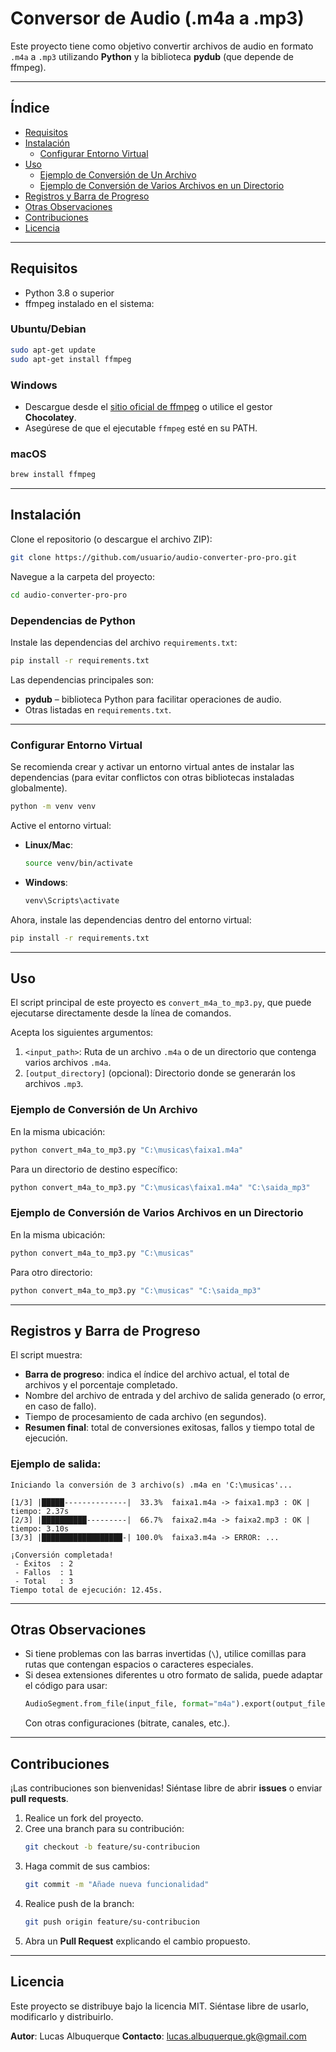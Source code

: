 
# Conversor de Audio (.m4a a .mp3)

Este proyecto tiene como objetivo convertir archivos de audio en formato `.m4a` a `.mp3` utilizando **Python** y la biblioteca **pydub** (que depende de ffmpeg).

---

## Índice
- [Requisitos](#requisitos)
- [Instalación](#instalación)
  - [Configurar Entorno Virtual](#configurar-entorno-virtual)
- [Uso](#uso)
  - [Ejemplo de Conversión de Un Archivo](#ejemplo-de-conversión-de-un-archivo)
  - [Ejemplo de Conversión de Varios Archivos en un Directorio](#ejemplo-de-conversión-de-varios-archivos-en-un-directorio)
- [Registros y Barra de Progreso](#registros-y-barra-de-progreso)
- [Otras Observaciones](#otras-observaciones)
- [Contribuciones](#contribuciones)
- [Licencia](#licencia)

---

## Requisitos

- Python 3.8 o superior
- ffmpeg instalado en el sistema:

### Ubuntu/Debian
```bash
sudo apt-get update
sudo apt-get install ffmpeg
```

### Windows
- Descargue desde el [sitio oficial de ffmpeg](https://ffmpeg.org/) o utilice el gestor **Chocolatey**.
- Asegúrese de que el ejecutable `ffmpeg` esté en su PATH.

### macOS
```bash
brew install ffmpeg
```

---

## Instalación

Clone el repositorio (o descargue el archivo ZIP):
```bash
git clone https://github.com/usuario/audio-converter-pro-pro.git
```

Navegue a la carpeta del proyecto:
```bash
cd audio-converter-pro-pro
```

### Dependencias de Python

Instale las dependencias del archivo `requirements.txt`:
```bash
pip install -r requirements.txt
```

Las dependencias principales son:
- **pydub** – biblioteca Python para facilitar operaciones de audio.
- Otras listadas en `requirements.txt`.

---

### Configurar Entorno Virtual

Se recomienda crear y activar un entorno virtual antes de instalar las dependencias (para evitar conflictos con otras bibliotecas instaladas globalmente).

```bash
python -m venv venv
```

Active el entorno virtual:

- **Linux/Mac**:
    ```bash
    source venv/bin/activate
    ```
- **Windows**:
    ```bash
    venv\Scripts\activate
    ```

Ahora, instale las dependencias dentro del entorno virtual:
```bash
pip install -r requirements.txt
```

---

## Uso

El script principal de este proyecto es `convert_m4a_to_mp3.py`, que puede ejecutarse directamente desde la línea de comandos.

Acepta los siguientes argumentos:
1. `<input_path>`: Ruta de un archivo `.m4a` o de un directorio que contenga varios archivos `.m4a`.
2. `[output_directory]` (opcional): Directorio donde se generarán los archivos `.mp3`.

### Ejemplo de Conversión de Un Archivo

En la misma ubicación:
```bash
python convert_m4a_to_mp3.py "C:\musicas\faixa1.m4a"
```

Para un directorio de destino específico:
```bash
python convert_m4a_to_mp3.py "C:\musicas\faixa1.m4a" "C:\saida_mp3"
```

### Ejemplo de Conversión de Varios Archivos en un Directorio

En la misma ubicación:
```bash
python convert_m4a_to_mp3.py "C:\musicas"
```

Para otro directorio:
```bash
python convert_m4a_to_mp3.py "C:\musicas" "C:\saida_mp3"
```

---

## Registros y Barra de Progreso

El script muestra:
- **Barra de progreso**: indica el índice del archivo actual, el total de archivos y el porcentaje completado.
- Nombre del archivo de entrada y del archivo de salida generado (o error, en caso de fallo).
- Tiempo de procesamiento de cada archivo (en segundos).
- **Resumen final**: total de conversiones exitosas, fallos y tiempo total de ejecución.

### Ejemplo de salida:
```
Iniciando la conversión de 3 archivo(s) .m4a en 'C:\musicas'...

[1/3] |█████--------------|  33.3%  faixa1.m4a -> faixa1.mp3 : OK | tiempo: 2.37s
[2/3] |██████████---------|  66.7%  faixa2.m4a -> faixa2.mp3 : OK | tiempo: 3.10s
[3/3] |██████████████████-| 100.0%  faixa3.m4a -> ERROR: ...

¡Conversión completada!
 - Éxitos  : 2
 - Fallos  : 1
 - Total   : 3
Tiempo total de ejecución: 12.45s.
```

---

## Otras Observaciones

- Si tiene problemas con las barras invertidas (`\`), utilice comillas para rutas que contengan espacios o caracteres especiales.
- Si desea extensiones diferentes u otro formato de salida, puede adaptar el código para usar:
    ```python
    AudioSegment.from_file(input_file, format="m4a").export(output_file, format="mp3")
    ```
    Con otras configuraciones (bitrate, canales, etc.).

---

## Contribuciones

¡Las contribuciones son bienvenidas! Siéntase libre de abrir **issues** o enviar **pull requests**.

1. Realice un fork del proyecto.
2. Cree una branch para su contribución:
    ```bash
    git checkout -b feature/su-contribucion
    ```
3. Haga commit de sus cambios:
    ```bash
    git commit -m "Añade nueva funcionalidad"
    ```
4. Realice push de la branch:
    ```bash
    git push origin feature/su-contribucion
    ```
5. Abra un **Pull Request** explicando el cambio propuesto.

---

## Licencia

Este proyecto se distribuye bajo la licencia MIT. Siéntase libre de usarlo, modificarlo y distribuirlo.

**Autor**: Lucas Albuquerque
**Contacto**: lucas.albuquerque.gk@gmail.com
